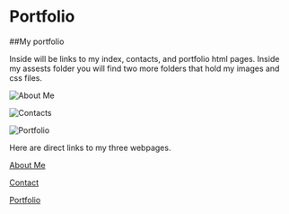 # Portfolio
##My portfolio


Inside will be links to my index, contacts, and portfolio html pages. Inside my assests folder you will find two more folders that hold my images and css files.

![About Me](Portfolio/Assests/Images/Capture1.PNG)

![Contacts](Portfolio/Assests/Images/Capture2.PNG)

![Portfolio](Portfolio/Assests/Images/Capture3.PNG)

Here are direct links to my three webpages.

[About Me](https://issaissa-issa.github.io/Portfolio/index2)

[Contact](https://issaissa-issa.github.io/Portfolio/contact)

[Portfolio](https://issaissa-issa.github.io/Portfolio/portfolio)